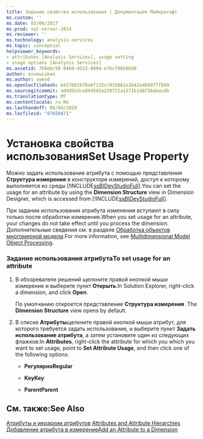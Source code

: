 ```yaml
---
title: Задание свойства использования | Документация Майкрософт
ms.custom: ''
ms.date: 03/06/2017
ms.prod: sql-server-2014
ms.reviewer: ''
ms.technology: analysis-services
ms.topic: conceptual
helpviewer_keywords:
- attributes [Analysis Services], usage setting
- usage options [Analysis Services]
ms.assetid: 7b0ebc58-94b9-4523-8994-e7bc796b0bd8
author: minewiskan
ms.author: owend
ms.openlocfilehash: b437681bf8a6f132cc932061e1b42ad8497ff899
ms.sourcegitcommit: ad4d92dce894592a259721a1571b1d8736abacdb
ms.translationtype: MT
ms.contentlocale: ru-RU
ms.lasthandoff: 08/04/2020
ms.locfileid: "87658471"
---
```

# <a name="set-usage-property"></a><span data-ttu-id="ef38f-102">Установка свойства использования</span><span class="sxs-lookup"><span data-stu-id="ef38f-102">Set Usage Property</span></span>
  <span data-ttu-id="ef38f-103">Можно задать использование атрибута с помощью представления **Структура измерения** в конструкторе измерений, доступ к которому выполняется из среды [!INCLUDE[ssBIDevStudioFull](../../includes/ssbidevstudiofull-md.md)].</span><span class="sxs-lookup"><span data-stu-id="ef38f-103">You can set the usage for an attribute by using the **Dimension Structure** view in Dimension Designer, which is accessed from [!INCLUDE[ssBIDevStudioFull](../../includes/ssbidevstudiofull-md.md)].</span></span>  
  
 <span data-ttu-id="ef38f-104">При задании использования атрибута изменения вступают в силу только после обработки измерения.</span><span class="sxs-lookup"><span data-stu-id="ef38f-104">When you set usage for an attribute, your changes do not take effect until you process the dimension.</span></span> <span data-ttu-id="ef38f-105">Дополнительные сведения см. в разделе [Обработка объектов многомерной модели](processing-a-multidimensional-model-analysis-services.md).</span><span class="sxs-lookup"><span data-stu-id="ef38f-105">For more information, see [Multidimensional Model Object Processing](processing-a-multidimensional-model-analysis-services.md).</span></span>  
  
### <a name="to-set-usage-for-an-attribute"></a><span data-ttu-id="ef38f-106">Задание использования атрибута</span><span class="sxs-lookup"><span data-stu-id="ef38f-106">To set usage for an attribute</span></span>  
  
1.  <span data-ttu-id="ef38f-107">В обозревателе решений щелкните правой кнопкой мыши измерение и выберите пункт **Открыть**.</span><span class="sxs-lookup"><span data-stu-id="ef38f-107">In Solution Explorer, right-click a dimension, and click **Open**.</span></span>  
  
     <span data-ttu-id="ef38f-108">По умолчанию откроется представление **Структура измерения** .</span><span class="sxs-lookup"><span data-stu-id="ef38f-108">The **Dimension Structure** view opens by default.</span></span>  
  
2.  <span data-ttu-id="ef38f-109">В списке **Атрибуты**щелкните правой кнопкой мыши атрибут, для которого требуется задать использование, и выберите пункт **Задать использование атрибута**, а затем установите один из следующих флажков:</span><span class="sxs-lookup"><span data-stu-id="ef38f-109">In **Attributes**, right-click the attribute for which you which you want to set usage, point to **Set Attribute Usage**, and then click one of the following options:</span></span>  
  
    -   <span data-ttu-id="ef38f-110">**Регулярно**</span><span class="sxs-lookup"><span data-stu-id="ef38f-110">**Regular**</span></span>  
  
    -   <span data-ttu-id="ef38f-111">**Key**</span><span class="sxs-lookup"><span data-stu-id="ef38f-111">**Key**</span></span>  
  
    -   <span data-ttu-id="ef38f-112">**Parent**</span><span class="sxs-lookup"><span data-stu-id="ef38f-112">**Parent**</span></span>  
  
## <a name="see-also"></a><span data-ttu-id="ef38f-113">См. также:</span><span class="sxs-lookup"><span data-stu-id="ef38f-113">See Also</span></span>  
 <span data-ttu-id="ef38f-114">[Атрибуты и иерархии атрибутов](../multidimensional-models-olap-logical-dimension-objects/attributes-and-attribute-hierarchies.md) </span><span class="sxs-lookup"><span data-stu-id="ef38f-114">[Attributes and Attribute Hierarchies](../multidimensional-models-olap-logical-dimension-objects/attributes-and-attribute-hierarchies.md) </span></span>  
 [<span data-ttu-id="ef38f-115">Добавление атрибута в измерение</span><span class="sxs-lookup"><span data-stu-id="ef38f-115">Add an  Attribute to a Dimension</span></span>](attribute-properties-add-an-attribute-to-a-dimension.md)  
  
  
